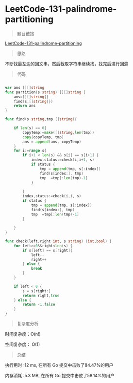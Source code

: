 # LeetCode-131-palindrome-partitioning

> 题目链接

[LeetCode-131-palindrome-partitioning](https://leetcode-cn.com/problems/palindrome-partitioning/)

> 思路

不断找最左边的回文串，然后截取字符串继续找，找完后进行回溯

> 代码

```go

var ans [][]string
func partition(s string) [][]string {
    ans=[][]string{}
    find(s,[]string{})
    return ans
}

func find(s string,tmp []string){

    if len(s) == 0{
        copyTemp:=make([]string,len(tmp))
        copy(copyTemp, tmp)
        ans = append(ans, copyTemp)
    }
    for i:=range s{
        if i+1 < len(s) && s[i] == s[i+1] {
            index,status:=check(i,i+1, s)
            if status {
                tmp = append(tmp, s[:index])
                find(s[index:], tmp)
                tmp  =tmp[:len(tmp)-1]
            }
            
        }
        index,status:=check(i,i, s)
        if status {  
            tmp = append(tmp, s[:index])
            find(s[index:], tmp)
            tmp  =tmp[:len(tmp)-1]
        }
        
    }
}

func check(left,right int, s string) (int,bool) {
    for left>=0&&right<len(s) {
        if s[left] == s[right]{
            left--
            right++
        } else {
            break
        }
    }

    if left < 0 {
        s = s[right:]
        return right,true
    } else {
        return -1,false
    }
}


```

> 复杂度分析

时间复杂度：O(n!)

空间复杂度： O(1)


> 总结

执行用时 :12 ms, 在所有 Go 提交中击败了84.47%的用户

内存消耗 :5.3 MB, 在所有 Go 提交中击败了58.14%的用户

